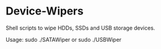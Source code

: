 # Device-Wipers
Shell scripts to wipe HDDs, SSDs and USB storage devices.

Usage:
  sudo ./SATAWiper or sudo ./USBWiper
